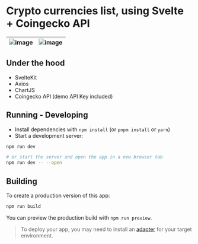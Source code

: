 # Crypto currencies list, using Svelte + Coingecko API
| ![image](https://github.com/user-attachments/assets/52dc4be5-6399-4fc2-8456-6e06f21e5d6e)        | ![image](https://github.com/user-attachments/assets/c291548d-72c1-4be2-baeb-75202a1dac0b) |
| --------------------------------------- | --------------------------------------- |

## Under the hood

- SvelteKit
- Axios
- ChartJS
- Coingecko API (demo API Key included)
  
## Running - Developing

- Install dependencies with `npm install` (or `pnpm install` or `yarn`)
- Start a development server:

```bash
npm run dev

# or start the server and open the app in a new browser tab
npm run dev -- --open
```

## Building

To create a production version of this app:

```bash
npm run build
```

You can preview the production build with `npm run preview`.

> To deploy your app, you may need to install an [adapter](https://kit.svelte.dev/docs/adapters) for your target environment.
